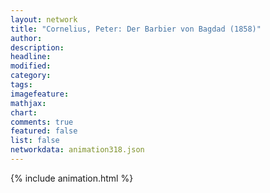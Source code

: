 ```yaml
---
layout: network
title: "Cornelius, Peter: Der Barbier von Bagdad (1858)"
author:
description:
headline:
modified:
category:
tags:
imagefeature: 
mathjax: 
chart: 
comments: true
featured: false
list: false
networkdata: animation318.json
---
```

{% include animation.html %}
